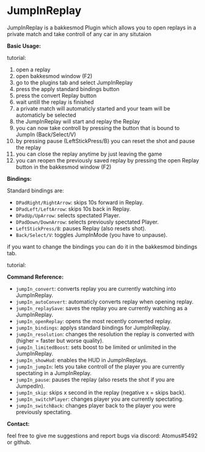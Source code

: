 # JumpInReplay
JumpInReplay is a bakkesmod Plugin which allows you to open replays in a private match and take controll of any car in any situtaion

**Basic Usage:**

tutorial:

1. open a replay
2. open bakkesmod window (F2)
3. go to the plugins tab and select JumpInReplay
4. press the apply standard bindings button
5. press the convert Replay button
6. wait untill the replay is finished
7. a private match will automaticly started and your team will be automaticly be selected
8. the JumpInReplay will start and replay the Replay
9. you can now take controll by pressing the button that is bound to JumpIn (Back/Select/V)
10. by pressing pause (LeftStickPress/B) you can reset the shot and pause the replay
11. you can close the replay anytime by just leaving the game
12. you can reopen the previously saved replay by pressing the open Replay button in the bakkesmod window (F2)

**Bindings:**

Standard bindings are:
- `DPadRight/RightArrow`: skips 10s forward in Replay.
- `DPadLeft/LeftArrow`: skips 10s back in Replay.
- `DPadUp/UpArrow`: selects spectated Player.
- `DPadDown/DownArrow`: selects previously spectated Player.
- `LeftStickPress/B`: pauses Replay (also resets shot).
- `Back/Select/V`: toggles JumpInMode (you have to unpause).

if you want to change the bindings you can do it in the bakkesmod bindings tab.

tutorial:

**Command Reference:**

- `jumpIn_convert`: converts replay you are currently watching into JumpInReplay.
- `jumpIn_autoConvert`: automaticly converts replay when opening replay.
- `jumpIn_replaySave`: saves the replay you are currently watching as a JumpInReplay.
- `jumpIn_openReplay`: opens the most recently converted replay.
- `jumpIn_bindings`: applys standard bindings for JumpInReplay.
- `jumpIn_resolution`: changes the resolution the replay is converted with (higher = faster but worse quality).
- `jumpIn_limitedBoost`: sets boost to be limited or unlimited in the JumpInReplay.
- `jumpIn_showHud`: enables the HUD in JumpInReplays.
- `jumpIn_jumpIn`: lets you take controll of the player you are currently spectating in a JumpInReplay.
- `jumpIn_pause`: pauses the replay (also resets the shot if you are JumpedIn).
- `jumpIn_skip`: skips x second in the replay (negative x = skips back).
- `jumpIn_switchPlayer`: changes player you are currently spectating.
- `jumpIn_switchBack`: changes player back to the player you were previously spectating.

**Contact:**

feel free to give me suggestions and report bugs via discord: Atomus#5492 or github.
